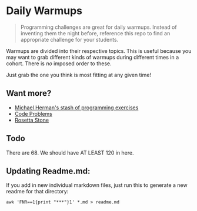 # Daily Warmups

> Programming challenges are great for daily warmups. Instead of inventing them the night before, reference this repo to find an appropriate challenge for your students.

Warmups are divided into their respective topics. This is useful because you may want to grab different kinds of warmups during different times in a cohort. There is ​*no*​ imposed order to these.

Just grab the one you think is most fitting at any given time!

## Want more?

* [Michael Herman's stash of programming exercises](https://github.com/mjhea0/programming-exercises)
* [Code Problems](https://github.com/blakeembrey/code-problems)
* [Rosetta Stone](http://rosettacode.org/wiki/Rosetta_Code)

## Todo

There are 68. We should have AT LEAST 120 in here.

## Updating Readme.md:

If you add in new individual markdown files, just run this to generate a new readme for that directory:

```awk 'FNR==1{print "***"}1' *.md > readme.md```
